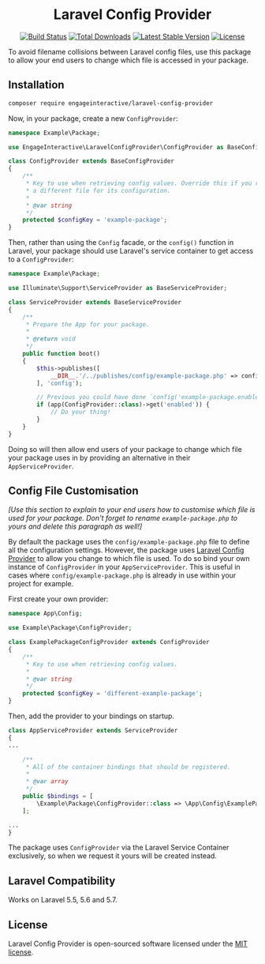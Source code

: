 <h1 align="center">Laravel Config Provider</h1>

<p align="center">
<a href="https://travis-ci.org/engageinteractive/laravel-config-provider"><img src="https://travis-ci.org/engageinteractive/laravel-config-provider.svg" alt="Build Status"></a>
<a href="https://packagist.org/packages/engageinteractive/laravel-config-provider"><img src="https://poser.pugx.org/engageinteractive/laravel-config-provider/d/total.svg" alt="Total Downloads"></a>
<a href="https://packagist.org/packages/engageinteractive/laravel-config-provider"><img src="https://poser.pugx.org/engageinteractive/laravel-config-provider/v/stable.svg" alt="Latest Stable Version"></a>
<a href="https://packagist.org/packages/engageinteractive/laravel-config-provider"><img src="https://poser.pugx.org/engageinteractive/laravel-config-provider/license.svg" alt="License"></a>
</p>

To avoid filename collisions between Laravel config files, use this package to allow your end users to change which file is accessed in your package.

## Installation

```sh
composer require engageinteractive/laravel-config-provider
```

Now, in your package, create a new `ConfigProvider`:

```php
namespace Example\Package;

use EngageInteractive\LaravelConfigProvider\ConfigProvider as BaseConfigProvider;

class ConfigProvider extends BaseConfigProvider
{
    /**
     * Key to use when retrieving config values. Override this if you require `Example\Package` to
     * a different file for its configuration.
     *
     * @var string
     */
    protected $configKey = 'example-package';
}
```

Then, rather than using the `Config` facade, or the `config()` function in Laravel, your package should use Laravel's service container to get access to a `ConfigProvider`:

```php
namespace Example\Package;

use Illuminate\Support\ServiceProvider as BaseServiceProvider;

class ServiceProvider extends BaseServiceProvider
{
    /**
     * Prepare the App for your package.
     *
     * @return void
     */
    public function boot()
    {
        $this->publishes([
            __DIR__.'/../publishes/config/example-package.php' => config_path('example-package.php'),
        ], 'config');

        // Previous you could have done `config('example-package.enabled')`
        if (app(ConfigProvider::class)->get('enabled')) {
            // Do your thing!
        }
    }
}
```

Doing so will then allow end users of your package to change which file your package uses in by providing an alternative in their `AppServiceProvider`.

## Config File Customisation

_*[Use this section to explain to your end users how to customise which file is used for your package. Don't forget to rename `example-package.php` to yours and delete this paragraph as well!]*_

By default the package uses the `config/example-package.php` file to define all the configuration settings. However, the package uses [Laravel Config Provider](https://github.com/engageinteractive/laravel-config-provider) to allow you change to which file is used. To do so bind your own instance of `ConfigProvider` in your `AppServiceProvider`. This is useful in cases where `config/example-package.php` is already in use within your project for example.

First create your own provider:

```php
namespace App\Config;

use Example\Package\ConfigProvider;

class ExamplePackageConfigProvider extends ConfigProvider
{
    /**
     * Key to use when retrieving config values.
     *
     * @var string
     */
    protected $configKey = 'different-example-package';
}
```

Then, add the provider to your bindings on startup.

```php
class AppServiceProvider extends ServiceProvider
{
...

    /**
     * All of the container bindings that should be registered.
     *
     * @var array
     */
    public $bindings = [
        \Example\Package\ConfigProvider::class => \App\Config\ExamplePackageConfigProvider::class,
    ];

...
}
```

The package uses `ConfigProvider` via the Laravel Service Container exclusively, so when we request it yours will be created instead.

## Laravel Compatibility

Works on Laravel 5.5, 5.6 and 5.7.

## License

Laravel Config Provider is open-sourced software licensed under the [MIT license](http://opensource.org/licenses/MIT).

